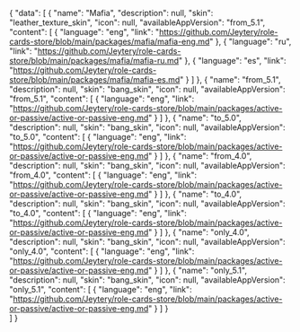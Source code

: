 {
    "data": [
        {
            "name": "Mafia",
            "description": null,
            "skin": "leather_texture_skin",
            "icon": null,
            "availableAppVersion": "from_5.1",
            "content": [
                {
                    "language": "eng",
                    "link": "https://github.com/Jeytery/role-cards-store/blob/main/packages/mafia/mafia-eng.md" 
                },
                {
                    "language": "ru",
                    "link": "https://github.com/Jeytery/role-cards-store/blob/main/packages/mafia/mafia-ru.md" 
                },
                {
                    "language": "es",
                    "link": "https://github.com/Jeytery/role-cards-store/blob/main/packages/mafia/mafia-es.md" 
                }
            ]
        },
        {
            "name": "from_5.1",
            "description": null,
            "skin": "bang_skin",
            "icon": null,
            "availableAppVersion": "from_5.1",
            "content": [
                {
                    "language": "eng",
                    "link": "https://github.com/Jeytery/role-cards-store/blob/main/packages/active-or-passive/active-or-passive-eng.md" 
                }
            ]
        },
        {
            "name": "to_5.0",
            "description": null,
            "skin": "bang_skin",
            "icon": null,
            "availableAppVersion": "to_5.0",
            "content": [
                {
                    "language": "eng",
                    "link": "https://github.com/Jeytery/role-cards-store/blob/main/packages/active-or-passive/active-or-passive-eng.md" 
                }
            ]
        },
         {
            "name": "from_4.0",
            "description": null,
            "skin": "bang_skin",
            "icon": null,
            "availableAppVersion": "from_4.0",
            "content": [
                {
                    "language": "eng",
                    "link": "https://github.com/Jeytery/role-cards-store/blob/main/packages/active-or-passive/active-or-passive-eng.md" 
                }
            ]
        },
         {
            "name": "to_4.0",
            "description": null,
            "skin": "bang_skin",
            "icon": null,
            "availableAppVersion": "to_4.0",
            "content": [
                {
                    "language": "eng",
                    "link": "https://github.com/Jeytery/role-cards-store/blob/main/packages/active-or-passive/active-or-passive-eng.md" 
                }
            ]
        },
        {
            "name": "only_4.0",
            "description": null,
            "skin": "bang_skin",
            "icon": null,
            "availableAppVersion": "only_4.0",
            "content": [
                {
                    "language": "eng",
                    "link": "https://github.com/Jeytery/role-cards-store/blob/main/packages/active-or-passive/active-or-passive-eng.md" 
                }
            ]
        },
        {
            "name": "only_5.1",
            "description": null,
            "skin": "bang_skin",
            "icon": null,
            "availableAppVersion": "only_5.1",
            "content": [
                {
                    "language": "eng",
                    "link": "https://github.com/Jeytery/role-cards-store/blob/main/packages/active-or-passive/active-or-passive-eng.md" 
                }
            ]
        }   
    ]
}
